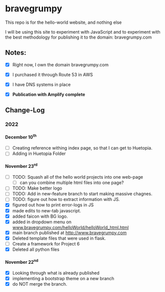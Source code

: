# bravegrumpy
This repo is for the hello-world website, and nothing else

I will be using this site to experiment with JavaScript and to experiment with
the best methodology for publishing it to the domain: bravegrumpy.com

## Notes:
- [x] Right now, I own the domain bravegrumpy.com
- [x] I purchased it through Route 53 in AWS
- [x] I have DNS systems in place
- [x] __Publication with Amplify complete__


## Change-Log
### 2022
#### December 10<sup>th</sup>
- [ ] Creating reference withing index page, so that I can get to Huetopia.
- [ ] Adding in Huetopia Folder
#### November 23<sup>rd</sup>
- [ ] TODO: Squash all of the hello world projects into one web-page
    - [ ] can you combine multiple html files into one page?
- [ ] TODO: Make better logo
- [ ] TODO: Add in new-feature branch to start making massive chagnes.
- [ ] TODO: figure out how to extract information with JS.
- [x] figured out how to print error-logs in JS
- [x] made edits to new-tab javascript.
- [x] added faicon with BG logo.
- [x] added in dropdown menu on www.bravegrumpy.com/helloWorld/helloWorld_html.html
- [x] main branch published at http://www.bravegrumpy.com
- [x] Deleted template files that were used in flask.
- [ ] Create a framework for Project 6
- [x] Deleted all python files
#### November 22<sup>nd</sup>
- [x] Looking through what is already published
- [x] implementing a bootstrap theme on a new branch
- [x] do NOT merge the branch.